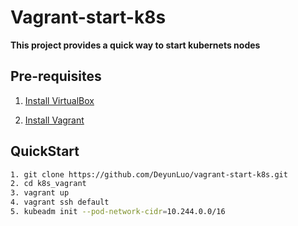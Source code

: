 # Vagrant-start-k8s

**This project provides a quick way to start kubernets nodes** 

## Pre-requisites

1. [Install VirtualBox]([https://www.virtualbox.org/wiki/Downloads](https://www.virtualbox.org/wiki/Downloads))

2. [Install Vagrant]([https://www.vagrantup.com/downloads](https://www.vagrantup.com/downloads))

## QuickStart

```Bash
1. git clone https://github.com/DeyunLuo/vagrant-start-k8s.git
2. cd k8s_vagrant
3. vagrant up
4. vagrant ssh default
5. kubeadm init --pod-network-cidr=10.244.0.0/16
```



